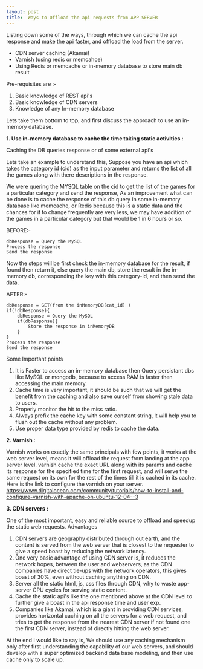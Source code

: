 ```yaml
---
layout: post
title:  Ways to Offload the api requests from APP SERVER
---
```


Listing down some of the ways, through which we can cache the api response and make the api faster, and offload the load from the server.
 
 - CDN server caching (Akamai)
 - Varnish (using redis or memcahce)
 - Using Redis or memcache or in-memory database to store main db result
 
 
 
Pre-requisites are :- 

  1. Basic knowledge of REST api's
  2. Basic knowledge of CDN servers
  3. Knowledge of any In-memory database

Lets take them bottom to top, and first discuss the approach to use an in-memory database. 

__1. Use in-memory database to cache the time taking static activities :__

Caching the DB queries response or of some external api's

Lets take an example to understand this, Suppose you have an api which takes the category id (cid) as the input parameter and returns the list of all the games along with there descriptions in the response.

We were quering the MYSQL table on the cid to get the list of the games for a particular category and send the response, As an improvement what can be done is to cache the response of this db query in some in-memory database like memcache, or Redis because this is a static data and the chances for it to change frequently are very less, we may have addition of the games in a particular category but that would be 1 in 6 hours or so.

BEFORE:- 

    dbResponse = Query the MySQL 
    Process the response 
    Send the response 


Now the steps will be first check the in-memory database for the result, if found then return it, else query the main db, store the result in the in-memory db, corresponding the key with this category-id, and then send the data.

AFTER:- 

    dbResponse = GET(from the inMemoryDB(cat_id) ) 
    if(!dbResponse){
        dbResponse = Query the MySQL
        if(dbResponse){
            Store the response in inMemoryDB
        }
    }
    Process the response 
    Send the response
    

Some Important points

  1. It is Faster to access an in-memory database then Query persistant dbs like MySQL or mongodb, because to access RAM is faster then accessing the main memory.
  2. Cache time is very important, it should be such that we will get the benefit from the caching and also save ourself from showing stale data to users.
  3. Properly monitor the hit to the miss ratio.
  4. Always prefix the cache key with some constant string, it will help you to flush out the cache without any problem.
  5. Use proper data type provided by redis to cache the data.
    
    
__2. Varnish :__

Varnish works on exactly the same principals with few points, it works at the web server level, means it will offload the request from landing at the app server level.
varnish cache the exact URL along with its params and cache its response for the specified time for the first request, and will serve the same request on its own for the rest of the times till it is cached in its cache.
Here is the link to configure the varnish on your server.
 https://www.digitalocean.com/community/tutorials/how-to-install-and-configure-varnish-with-apache-on-ubuntu-12-04--3

     
__3. CDN servers :__

One of the most important, easy and reliable source to offload and speedup the static web requests.
Advantages

  1. CDN servers are geography distributed through out earth, and the content is served from the web server that is closest to the requester to give a speed boast by reducing the network latency.
  2. One very basic advantage of using CDN server is, it reduces the network hopes, between the user and webservers, as the CDN companies have direct tie-ups with the network operators, this gives boast of 30%, even without caching anything on CDN.
  3. Server all the static html, js, css files through CDN, why to waste app-server CPU cycles for serving static content.
  4. Cache the static api's like the one mentioned above at the CDN level to further give a boast in the api response time and user exp.
  5. Companies like Akamai, which is a giant in providing CDN services, provides horizontal caching on all the servers for a web request, and tries to get the response from the nearest CDN server if not found one the first CDN server, instead of directly hitting the web server. 
     
     

At the end I would like to say is, We should use any caching mechanism only after first understanding the capability of our web servers, and should develop with a super optimized backend data base modeling, and then use cache only to scale up.
